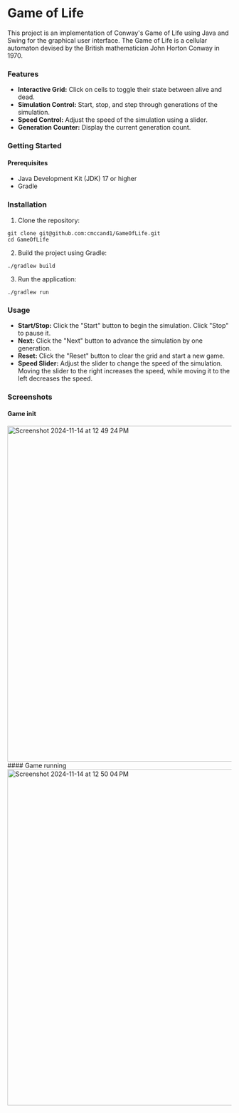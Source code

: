# Game of Life

This project is an implementation of Conway's Game of Life using Java and Swing
for the graphical user interface. The Game of Life is a cellular automaton
devised by the British mathematician John Horton Conway in 1970.

### Features

- **Interactive Grid:** Click on cells to toggle their state
  between alive and dead.
- **Simulation Control:** Start, stop, and step through generations of the
  simulation.
- **Speed Control:** Adjust the speed of the simulation using a slider.
- **Generation Counter:** Display the current generation count.

### Getting Started

#### Prerequisites

- Java Development Kit (JDK) 17 or higher
- Gradle

### Installation

1. Clone the repository:

```
git clone git@github.com:cmccand1/GameOfLife.git
cd GameOfLife
```

2. Build the project using Gradle:

```
./gradlew build
```

3. Run the application:

```
./gradlew run
```

### Usage

- **Start/Stop:** Click the "Start" button to begin the simulation. Click
  "Stop" to pause it.
- **Next:** Click the "Next" button to advance the simulation by one generation.
- **Reset:** Click the "Reset" button to clear the grid and start a new game.
- **Speed Slider:** Adjust the slider to change the speed of the simulation.
  Moving the slider to the right increases the speed, while moving it to the
  left decreases the speed.

### Screenshots
#### Game init
<img width="754" alt="Screenshot 2024-11-14 at 12 49 24 PM" src="https://github.com/user-attachments/assets/c9113f65-f152-46df-a4d4-656d4ec03caa">
#### Game running
<img width="755" alt="Screenshot 2024-11-14 at 12 50 04 PM" src="https://github.com/user-attachments/assets/395306c9-28ac-4929-9af6-d1f93b931384">
